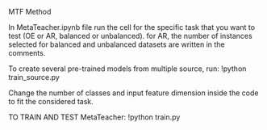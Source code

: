 MTF Method

In MetaTeacher.ipynb file run the cell for the specific task that you want to test (OE or AR, balanced or unbalanced). for AR, the number of instances selected for balanced and unbalanced datasets are written in the comments.

To create several pre-trained models from multiple source, run: !python train_source.py 

Change the number of classes and input feature dimension inside the code to fit the considered task. 

TO TRAIN AND TEST MetaTeacher: !python train.py
